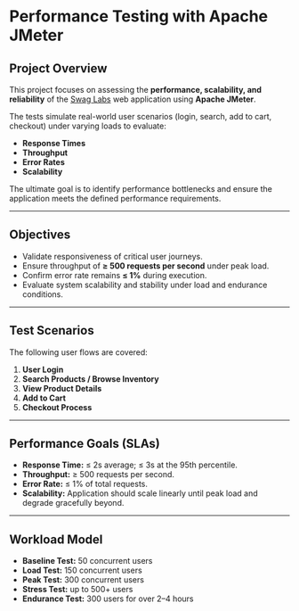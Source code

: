 # Performance Testing with Apache JMeter

##  Project Overview
This project focuses on assessing the **performance, scalability, and reliability** of the [Swag Labs](https://www.saucedemo.com/) web application using **Apache JMeter**.  

The tests simulate real-world user scenarios (login, search, add to cart, checkout) under varying loads to evaluate:
- **Response Times**
- **Throughput**
- **Error Rates**
- **Scalability**

The ultimate goal is to identify performance bottlenecks and ensure the application meets the defined performance requirements.

---

## Objectives
- Validate responsiveness of critical user journeys.
- Ensure throughput of **≥ 500 requests per second** under peak load.
- Confirm error rate remains **≤ 1%** during execution.
- Evaluate system scalability and stability under load and endurance conditions.

---


## Test Scenarios
The following user flows are covered:

1. **User Login**
2. **Search Products / Browse Inventory**
3. **View Product Details**
4. **Add to Cart**
5. **Checkout Process**

---

## Performance Goals (SLAs)
- **Response Time:** ≤ 2s average; ≤ 3s at the 95th percentile.
- **Throughput:** ≥ 500 requests per second.
- **Error Rate:** ≤ 1% of total requests.
- **Scalability:** Application should scale linearly until peak load and degrade gracefully beyond.

---

##  Workload Model
- **Baseline Test:** 50 concurrent users
- **Load Test:** 150 concurrent users
- **Peak Test:** 300 concurrent users
- **Stress Test:** up to 500+ users
- **Endurance Test:** 300 users for over 2–4 hours

